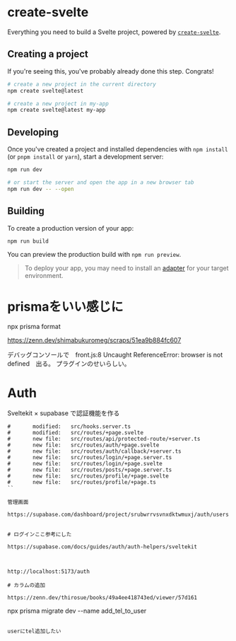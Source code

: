 # create-svelte

Everything you need to build a Svelte project, powered by [`create-svelte`](https://github.com/sveltejs/kit/tree/master/packages/create-svelte).

## Creating a project

If you're seeing this, you've probably already done this step. Congrats!

```bash
# create a new project in the current directory
npm create svelte@latest

# create a new project in my-app
npm create svelte@latest my-app
```

## Developing

Once you've created a project and installed dependencies with `npm install` (or `pnpm install` or `yarn`), start a development server:

```bash
npm run dev

# or start the server and open the app in a new browser tab
npm run dev -- --open
```

## Building

To create a production version of your app:

```bash
npm run build
```

You can preview the production build with `npm run preview`.

> To deploy your app, you may need to install an [adapter](https://kit.svelte.dev/docs/adapters) for your target environment.


# prismaをいい感じに

npx prisma format

https://zenn.dev/shimabukuromeg/scraps/51ea9b884fc607


デバッグコンソールで　front.js:8 Uncaught ReferenceError: browser is not defined　出る。
プラグインのせいらしい。


# Auth

Sveltekit × supabase で認証機能を作る


```
#       modified:   src/hooks.server.ts
#       modified:   src/routes/+page.svelte
#       new file:   src/routes/api/protected-route/+server.ts
#       new file:   src/routes/auth/+page.svelte
#       new file:   src/routes/auth/callback/+server.ts
#       new file:   src/routes/login/+page.server.ts
#       new file:   src/routes/login/+page.svelte
#       new file:   src/routes/posts/+page.server.ts
#       new file:   src/routes/profile/+page.svelte
#       new file:   src/routes/profile/+page.ts
``

管理画面

https://supabase.com/dashboard/project/srubwrrvsvnxdktwmuxj/auth/users


# ログインここ参考にした

https://supabase.com/docs/guides/auth/auth-helpers/sveltekit



http://localhost:5173/auth

# カラムの追加

https://zenn.dev/thirosue/books/49a4ee418743ed/viewer/57d161

```
npx prisma migrate dev --name add_tel_to_user
```

userにtel追加したい
